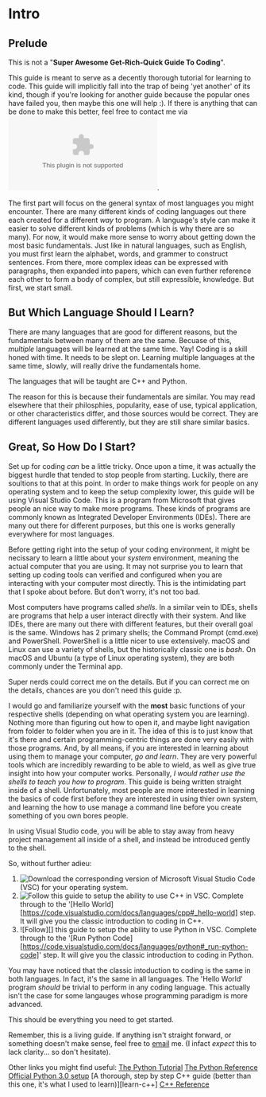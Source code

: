 # Intro

## Prelude

This is not a "**Super Awesome Get-Rich-Quick Guide To Coding**".

This guide is meant to serve as a decently thorough tutorial for learning to code. This guide will implicitly fall into the trap of being 'yet another' of its kind, though if you're looking for another guide because the popular ones have failed you, then maybe this one will help :). If there is anything that can be done to make this better, feel free to contact me via ![email][email].

The first part will focus on the general syntax of most languages you might encounter. There are many different kinds of coding languages out there each created for a different *way* to program. A language's style can make it easier to solve different kinds of problems (which is why there are so many). For now, it would make more sense to worry about getting down the most basic fundamentals. Just like in natural languages, such as English, you must first learn the alphabet, words, and grammer to construct sentences. From there, more complex ideas can be expressed with paragraphs, then expanded into papers, which can even further reference each other to form a body of complex, but still expressible, knowledge. But first, we start small.

## But Which Language Should I Learn?

There are many languages that are good for different reasons, but the fundamentals between many of them are the same. Becuase of this, *multiple* languages will be learned at the same time. Yay! Coding is a skill honed with time. It needs to be slept on. Learning multiple languages at the same time, slowly, will really drive the fundamentals home.

The languages that will be taught are C++ and Python.

The reason for this is because their fundamentals are similar. You may read elsewhere that their philosphies, popularity, ease of use, typical application, or other characteristics differ, and those sources would be correct. They are different languages used differently, but they are still share similar basics.

## Great, So How Do I Start?

Set up for coding *can* be a little tricky. Once upon a time, it was actually the biggest hurdle that tended to stop people from starting. Luckily, there are soultions to that at this point. In order to make things work for people on any operating system and to keep the setup complexity lower, this guide will be using Visual Studio Code. This is a program from Microsoft that gives people an nice way to make more programs. These kinds of programs are commonly known as Integrated Developer Environments (IDEs). There are many out there for different purposes, but this one is works generally everywhere for most languages.

Before getting right into the setup of your coding environment, it might be necissary to learn a little about your *system* environment, meaning the actual computer that you are using. It may not surprise you to learn that setting up coding tools can verified and configured when you are interacting with your computer most directly. This is the intimidating part that I spoke about before. But don't worry, it's not too bad.

Most computers have programs called *shells*. In a similar vein to IDEs, shells are programs that help a user interact directly with their system. And like IDEs, there are many out there with different features, but their overall goal is the same. Windows has 2 primary shells; the Command Prompt (cmd.exe) and PowerShell. PowerShell is a little nicer to use extensively. macOS and Linux can use a variety of shells, but the historically classic one is *bash*. On macOS and Ubuntu (a type of Linux operating system), they are both commonly under the Terminal app.

Super nerds could correct me on the details. But if you can correct me on the details, chances are you don't need this guide :p.

I would go and familiarize yourself with the **most** basic functions of your respective shells (depending on what operating system you are learning). Nothing more than figuring out how to open it, and maybe light navigation from folder to folder when you are in it. The idea of this is to just know that it's there and certain programming-centric things are done very easily with those programs. And, by all means, if you are interested in learning about using them to manage your computer, *go and learn*. They are very powerful tools which are incredibly rewarding to be able to wield, as well as give true insight into how your computer works. Personally, *I would rather use the shells to teach you how to program*. This guide is being written straight inside of a shell. Unfortunately, most people are more interested in learning the basics of code first before they are interested in using thier own system, and learning the how to use manage a command line before you create something of you own bores people.

In using Visual Studio code, you will be able to stay away from heavy project management all inside of a shell, and instead be introduced gently to the shell.

So, without further adieu:

1. ![Download][vsc-download-page] the corresponding version of Microsoft Visual Studio Code (VSC) for your operating system.
2. ![Follow][vsc-c++-setup] this guide to setup the ability to use C++ in VSC. Complete through to the '[Hello World][https://code.visualstudio.com/docs/languages/cpp#_hello-world] step. It will give you the classic introduction to coding in C++.
3. ![Follow][] this guide to setup the ability to use Python in VSC. Complete through to the '[Run Python Code][https://code.visualstudio.com/docs/languages/python#_run-python-code]' step. It will give you the classic introduction to coding in Python.

You may have noticed that the classic intoduction to coding is the same in both languages. In fact, it's the same in all languages. The 'Hello World' program *should* be trivial to perform in any coding language. This actually isn't the case for some langauges whose programming paradigm is more advanced.

This should be everything you need to get started.

Remember, this is a living guide. If anything isn't straight forward, or something doesn't make sense, feel free to [email][email] me. (I infact *expect* this to lack clarity... so don't hesitate).


Other links you might find useful:
[The Python Tutorial][python-tutorial]
[The Python Reference][python-reference]
[Official Python 3.0 setup][python-3.0-setup]
[A thorough, step by step C++ guide (better than this one, it's what I used to learn)][learn-c++]
[C++ Reference][cpp-reference]

[email]: borja.rojo@gmail.com 
[vsc-download-page]: https://code.visualstudio.com/#alt-downloads
[vsc-c++-setup]: https://code.visualstudio.com/docs/languages/cpp#_hello-world
[vsc-python-setup]: https://code.visualstudio.com/docs/languages/python#_run-python-code
[python-tutorial]: https://docs.python.org/3/tutorial/
[python-reference]: https://docs.python.org/3/reference/index.html#reference-index
[python-3.0-setup]: https://docs.python.org/3.0/using/index.html
[learn-cpp]: https://www.learncpp.com
[cpp-reference]: https://en.cppreference.com/w/ 
